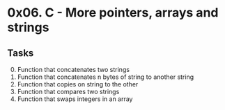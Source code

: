 
# 0x06. C - More pointers, arrays and strings

## Tasks
0. Function that concatenates two strings
1. Function that concatenates n bytes of string to another string
2. Function that copies on string to the other
3. Function that compares two strings
4. Function that swaps integers in an array
